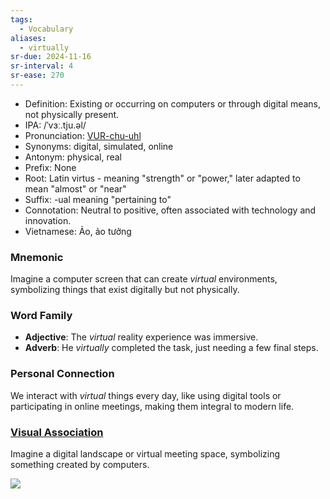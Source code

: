 ```yaml
---
tags:
  - Vocabulary
aliases:
  - virtually
sr-due: 2024-11-16
sr-interval: 4
sr-ease: 270
---
```


- Definition: Existing or occurring on computers or through digital means, not physically present.
- IPA: /ˈvɜː.tju.əl/
- Pronunciation: [VUR-chu-uhl](https://www.google.com/search?q=how+to+pronounce+virtual)
- Synonyms: digital, simulated, online
- Antonym: physical, real
- Prefix: None
- Root: Latin virtus - meaning "strength" or "power," later adapted to mean "almost" or "near"
- Suffix: -ual meaning "pertaining to"
- Connotation: Neutral to positive, often associated with technology and innovation.
- Vietnamese: Ảo, ảo tưởng

### Mnemonic

Imagine a computer screen that can create *virtual* environments, symbolizing things that exist digitally but not physically.

### Word Family

- **Adjective**: The *virtual* reality experience was immersive.
- **Adverb**: He *virtually* completed the task, just needing a few final steps.

### Personal Connection

We interact with *virtual* things every day, like using digital tools or participating in online meetings, making them integral to modern life.

### [Visual Association](https://www.google.com/search?tbm=isch&q=virtual)

Imagine a digital landscape or virtual meeting space, symbolizing something created by computers.

![](https://vlr.1cdn.vn/2020/12/16/vlr.vn-file-entry-2020-t12-16-_1608086538-1-hnsi4kai4feu7kn5vznjqa.jpeg)
